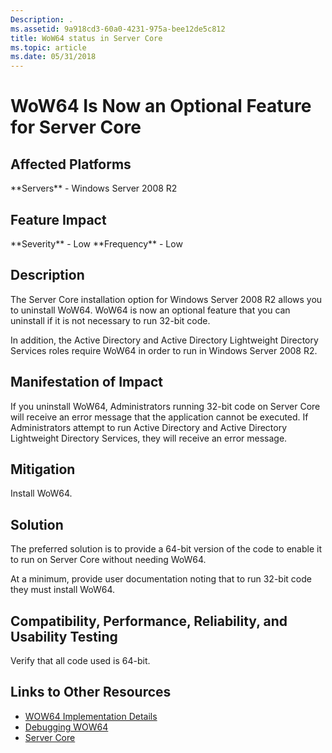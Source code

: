 ```yaml
---
Description: .
ms.assetid: 9a918cd3-60a0-4231-975a-bee12de5c812
title: WoW64 status in Server Core
ms.topic: article
ms.date: 05/31/2018
---
```


# WoW64 Is Now an Optional Feature for Server Core

## Affected Platforms

<dl> **Servers** - Windows Server 2008 R2  
</dl>

## Feature Impact

<dl> **Severity** - Low  
**Frequency** - Low  
</dl>

## Description

The Server Core installation option for Windows Server 2008 R2 allows you to uninstall WoW64. WoW64 is now an optional feature that you can uninstall if it is not necessary to run 32-bit code.

In addition, the Active Directory and Active Directory Lightweight Directory Services roles require WoW64 in order to run in Windows Server 2008 R2.

## Manifestation of Impact

If you uninstall WoW64, Administrators running 32-bit code on Server Core will receive an error message that the application cannot be executed. If Administrators attempt to run Active Directory and Active Directory Lightweight Directory Services, they will receive an error message.

## Mitigation

Install WoW64.

## Solution

The preferred solution is to provide a 64-bit version of the code to enable it to run on Server Core without needing WoW64.

At a minimum, provide user documentation noting that to run 32-bit code they must install WoW64.

## Compatibility, Performance, Reliability, and Usability Testing

Verify that all code used is 64-bit.

## Links to Other Resources

-   [WOW64 Implementation Details](../winprog64/wow64-implementation-details.md)
-   [Debugging WOW64](../winprog64/debugging-wow64.md)
-   [Server Core](/previous-versions/windows/desktop/legacy/ms723891(v=vs.85))

 

 